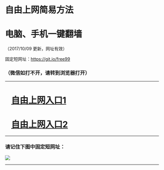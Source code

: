 ﻿# 自由上网简易方法

# 电脑、手机一键翻墙

（2017/10/09 更新，网址有效）

固定短网址：https://git.io/free99

### （微信如打不开，请转到浏览器打开）


***





# &nbsp;&nbsp; <a href="http://ft278704626.fwq-tz-1001.info/fwqtz01.html?t=100900125999 " target="_blank">自由上网入口1</a>
# &nbsp;&nbsp; <a href="http://ft1309720210.fwq-tz-1002.info/fwqtz02.html?t=100900129868 " target="_blank">自由上网入口2</a>
***

### 请记住下图中固定短网址：

<img src="https://s3-us-west-2.amazonaws.com/fwq-1001/yjfq-20170905okok.png" /> 


***

